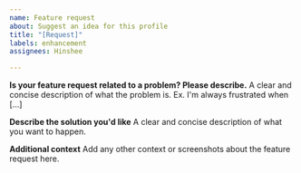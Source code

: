```yaml
---
name: Feature request
about: Suggest an idea for this profile
title: "[Request]"
labels: enhancement
assignees: Hinshee

---
```


**Is your feature request related to a problem? Please describe.**
A clear and concise description of what the problem is. Ex. I'm always frustrated when [...]

**Describe the solution you'd like**
A clear and concise description of what you want to happen.

**Additional context**
Add any other context or screenshots about the feature request here.
